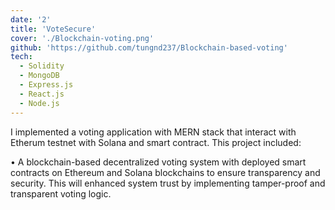 ```yaml
---
date: '2'
title: 'VoteSecure'
cover: './Blockchain-voting.png'
github: 'https://github.com/tungnd237/Blockchain-based-voting'
tech:
  - Solidity
  - MongoDB
  - Express.js 
  - React.js 
  - Node.js
---
```


I implemented a voting application with MERN stack that interact with Etherum testnet with Solana and smart contract. This project included: 

• A blockchain-based decentralized voting system with deployed smart contracts on Ethereum and Solana blockchains to ensure transparency and security. This will enhanced system trust by implementing tamper-proof and transparent voting logic.
